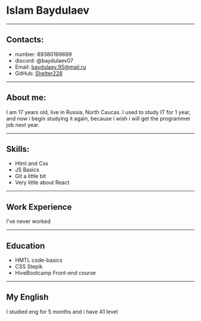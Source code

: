 # Islam Baydulaev
***
## Contacts:
* number: 89380169699
* discord: @baydulaev07
* Email: baydulaev.95@mail.ru
* GitHub: [Shelter228](https://github.com/Shelter228)
***
## About me:
I am 17 years old, live in Russia, North Caucas. I used to study IT for 1 year, and now i begin studying it again, because i wish i will get the programmer job next year.
***
## Skills:
* Html and Css
* JS Basics
* Git a little bit
* Very little about React
***
## Work Experience
 I've never worked
***
## Education
* HMTL code-basics
* CSS Stepik
* HiveBootcamp Front-end course
***
## My English
I studied eng for 5 months and i have A1 level
